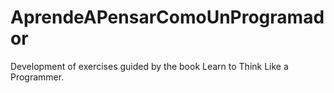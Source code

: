 # AprendeAPensarComoUnProgramador
Development of exercises guided by the book Learn to Think Like a Programmer.
